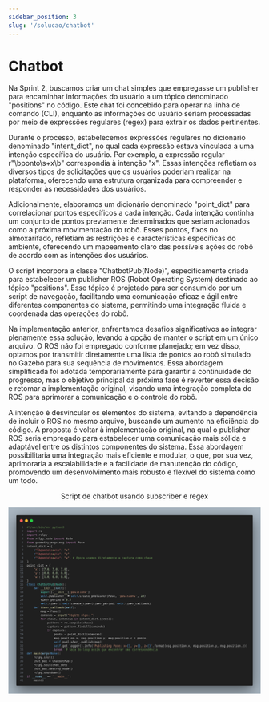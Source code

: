 ```yaml
---
sidebar_position: 3
slug: '/solucao/chatbot'
---
```



# Chatbot

Na Sprint 2, buscamos criar um chat simples que empregasse um publisher para encaminhar informações do usuário a um tópico denominado "positions" no código. Este chat foi concebido para operar na linha de comando (CLI), enquanto as informações do usuário seriam processadas por meio de expressões regulares (regex) para extrair os dados pertinentes.

Durante o processo, estabelecemos expressões regulares no dicionário denominado "intent_dict", no qual cada expressão estava vinculada a uma intenção específica do usuário. Por exemplo, a expressão regular r"\bponto\s+x\b" correspondia à intenção "x". Essas intenções refletiam os diversos tipos de solicitações que os usuários poderiam realizar na plataforma, oferecendo uma estrutura organizada para compreender e responder às necessidades dos usuários.

Adicionalmente, elaboramos um dicionário denominado "point_dict" para correlacionar pontos específicos a cada intenção. Cada intenção continha um conjunto de pontos previamente determinados que seriam acionados como a próxima movimentação do robô. Esses pontos, fixos no almoxarifado, refletiam as restrições e características específicas do ambiente, oferecendo um mapeamento claro das possíveis ações do robô de acordo com as intenções dos usuários.

O script incorpora a classe "ChatbotPub(Node)", especificamente criada para estabelecer um publisher ROS (Robot Operating System) destinado ao tópico "positions". Esse tópico é projetado para ser consumido por um script de navegação, facilitando uma comunicação eficaz e ágil entre diferentes componentes do sistema, permitindo uma integração fluida e coordenada das operações do robô.

Na implementação anterior, enfrentamos desafios significativos ao integrar plenamente essa solução, levando à opção de manter o script em um único arquivo. O ROS não foi empregado conforme planejado; em vez disso, optamos por transmitir diretamente uma lista de pontos ao robô simulado no Gazebo para sua sequência de movimentos. Essa abordagem simplificada foi adotada temporariamente para garantir a continuidade do progresso, mas o objetivo principal da próxima fase é reverter essa decisão e retomar a implementação original, visando uma integração completa do ROS para aprimorar a comunicação e o controle do robô.

A intenção é desvincular os elementos do sistema, evitando a dependência de incluir o ROS no mesmo arquivo, buscando um aumento na eficiência do código. A proposta é voltar à implementação original, na qual o publisher ROS seria empregado para estabelecer uma comunicação mais sólida e adaptável entre os distintos componentes do sistema. Essa abordagem possibilitaria uma integração mais eficiente e modular, o que, por sua vez, aprimoraria a escalabilidade e a facilidade de manutenção do código, promovendo um desenvolvimento mais robusto e flexível do sistema como um todo.

<p align="center"> Script de chatbot usando subscriber e regex </p>

![Código do chatbot](../../static/img/chatbot.png)